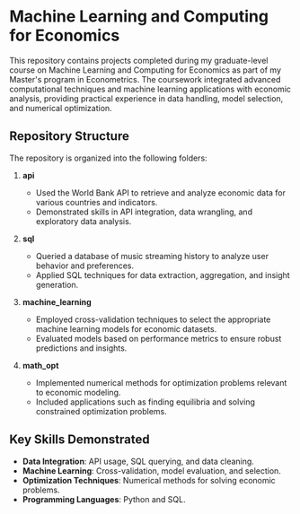 # Machine Learning and Computing for Economics

This repository contains projects completed during my graduate-level course on Machine Learning and Computing for Economics as part of my Master's program in Econometrics. The coursework integrated advanced computational techniques and machine learning applications with economic analysis, providing practical experience in data handling, model selection, and numerical optimization.

## Repository Structure

The repository is organized into the following folders:

1. **api**

   - Used the World Bank API to retrieve and analyze economic data for various countries and indicators.
   - Demonstrated skills in API integration, data wrangling, and exploratory data analysis.

2. **sql**

   - Queried a database of music streaming history to analyze user behavior and preferences.
   - Applied SQL techniques for data extraction, aggregation, and insight generation.

3. **machine_learning**

   - Employed cross-validation techniques to select the appropriate machine learning models for economic datasets.
   - Evaluated models based on performance metrics to ensure robust predictions and insights.

4. **math_opt**

   - Implemented numerical methods for optimization problems relevant to economic modeling.
   - Included applications such as finding equilibria and solving constrained optimization problems.

## Key Skills Demonstrated

- **Data Integration**: API usage, SQL querying, and data cleaning.
- **Machine Learning**: Cross-validation, model evaluation, and selection.
- **Optimization Techniques**: Numerical methods for solving economic problems.
- **Programming Languages**: Python and SQL.
